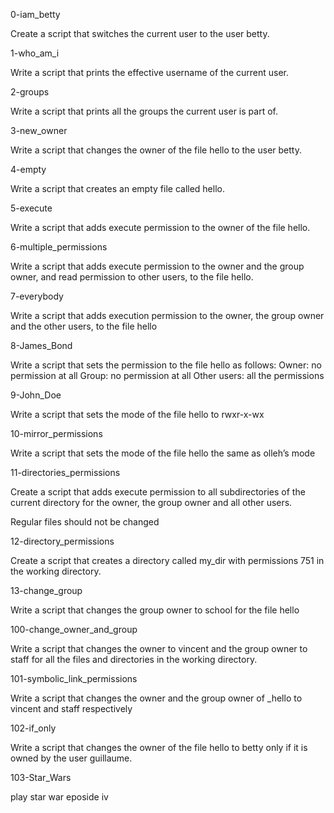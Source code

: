 0-iam_betty

Create a script that switches the current user to the user betty.

1-who_am_i

Write a script that prints the effective username of the current user.

2-groups

Write a script that prints all the groups the current user is part of.

3-new_owner

Write a script that changes the owner of the file hello to the user betty.

4-empty

Write a script that creates an empty file called hello.

5-execute

Write a script that adds execute permission to the owner of the file hello.

6-multiple_permissions

Write a script that adds execute permission to the owner and the group owner, and read permission to other users, to the file hello.

7-everybody

Write a script that adds execution permission to the owner, the group owner and the other users, to the file hello

8-James_Bond

Write a script that sets the permission to the file hello as follows:
Owner: no permission at all
Group: no permission at all
Other users: all the permissions

9-John_Doe

Write a script that sets the mode of the file hello to rwxr-x-wx

10-mirror_permissions

Write a script that sets the mode of the file hello the same as olleh’s mode

11-directories_permissions

Create a script that adds execute permission to all subdirectories of the current directory for the owner, the group owner and all other users.

Regular files should not be changed

12-directory_permissions

Create a script that creates a directory called my_dir with permissions 751 in the working directory.

13-change_group

Write a script that changes the group owner to school for the file hello

100-change_owner_and_group

Write a script that changes the owner to vincent and the group owner to staff for all the files and directories in the working directory.

101-symbolic_link_permissions

Write a script that changes the owner and the group owner of _hello to vincent and staff respectively

102-if_only

Write a script that changes the owner of the file hello to betty only if it is owned by the user guillaume.

103-Star_Wars

play star war eposide iv
